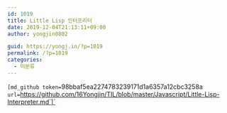 ```yaml
---
id: 1019
title: Little Lisp 인터프리터
date: 2019-12-04T21:13:11+09:00
author: yongjin0802

guid: https://yongj.in/?p=1019
permalink: /?p=1019
categories:
  - 미분류
---
```

`[md_github token=`98bbaf5ea2274783239171d1a6357a12cbc3258a `url=`https://github.com/16Yongjin/TIL/blob/master/Javascript/Little-Lisp-Interpreter.md`]`